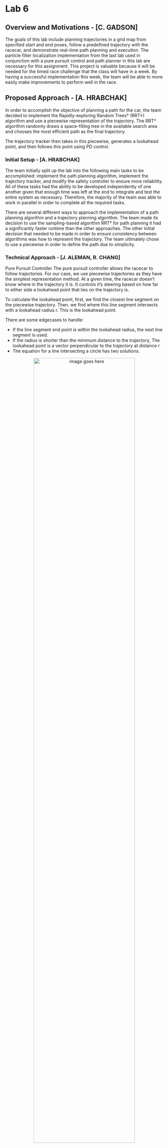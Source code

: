 Lab 6
=====

## Overview and Motivations - [C. GADSON]

The goals of this lab include planning trajectories in a grid map from specified start and end poses, follow a predefined trajectory with the racecar, and demonstrate real-time path planning and execution. The particle filter localization implementation from the last lab used in conjunction with a pure pursuit control and path planner in this lab are necessary for this assignment. This project is valuable because it will be needed for the timed race challenge that the class will have in a week. By having a successful implementation this week, the team will be able to more easily make improvements to perform well in the race.

## Proposed Approach - [A. HRABCHAK]

In order to accomplish the objective of planning a path for the car, the team decided to implement the Rapidly-exploring Random Trees* (RRT*)  algorithm and use a piecewise representation of the trajectory. The RRT* algorithm randomly draws a space-filling tree in the available search area and chooses the most efficient path as the final trajectory. 

The trajectory tracker then takes in this piecewise, generates a lookahead point, and then follows this point using PD control.  

### Initial Setup - [A. HRABCHAK]

The team initially split up the lab into the following main tasks to be accomplished: implement the path planning algorithm, implement the trajectory tracker, and modify the safety controller to ensure more reliability. All of these tasks had the ability to be developed independently of one another given that enough time was left at the end to integrate and test the entire system as necessary. Therefore, the majority of the team was able to work in parallel in order to complete all the required tasks. 

There are several different ways to approach the implementation of a path planning algorithm and a trajectory planning algorithm. The team made its decision to use the sampling-based algorithm RRT* for path planning it had a significantly faster runtime than the other approaches. The other initial decision that needed to be made in order to ensure consistency between algorithms was how to represent the trajectory. The team ultimately chose to use a piecewise in order to define the path due to simplicity.

### Technical Approach - [J. ALEMAN, R. CHANG]

Pure Pursuit Controller
The pure pursuit controller allows the racecar to follow trajectories. For our case, we use piecewise trajectories as they have the simplest representation method.
At a given time, the racecar doesn’t know where in the trajectory it is. It controls it’s steering based on how far to either side a lookahead point that lies on the trajectory is.

To calculate the lookahead point, first, we find the closest line segment on the piecewise trajectory. Then, we find where this line segment intersects with a lookahead radius r. This is the lookahead point.

There are some edgecases to handle:
* If the line segment end point is within the lookahead radius, the next line segment is used.
* If the radius is shorter than the minimum distance to the trajectory, The lookahead point is a vector perpendicular to the trajectory at distance r
* The equation for a line intersecting a circle has two solutions. 

<center>
<img src="assets/images/lab6/lookahead-diagram.jpg" alt="image goes here" style="width:80%;">

Figure 1: Lookahead diagram to calculate curvature
</center>

Once the lookahead point is found, we can calculate what is the curvature that would allow the racecar to hit that point when it turns its front wheels and set the steering command by that amount. [1]

Particle Filter Optimizations
Our particle filter from the previous lab, allowed us to estimate the position of the car reliably on hallways with lots of features but not so well on long hallways. We had to improve the localization node in order to use the pure pursuit controller propely.
We achieved this doing two things:
* Increased the noise on the motion model
* Squashed the sensor model a bit more
This allowed the particle filter to rely more on the motion model for the featureless hallways but it would still have trouble at certain points if plenty of new obstacles were found.

We turned to SLAM for this. Using google’s cartographer we generated a new map that included some of the new obstacles and features we can find today in the basement of building 32:

<center>
<img src="assets/images/lab6/basement_fixed.png" alt="image goes here" style="width:80%;">

Figure 2: Updated map to include new obstacles
</center>

Planning - RRT*
To find a trajectory from the robot’s current location (from the particle filter) to a goal point through the hallways, we used a path planning algorithm called RRT* (rapidly-exploring random tree). RRT* is a sampling-based algorithm that randomly builds a tree from the start point, avoiding obstacles, until the goal point is reached.

The basic idea of RRT* is as follows. Starting with just the start point in the tree as the root node, a point is randomly sampled in the entire map, and the nearest existing node in the tree is found. A new node is added to the tree at a fixed distance from that node, in the direction of the randomly sampled point, if the path is collision-free. This process is repeated until a node close to the goal is added, and then the path is found by tracing back the tree. This basic algorithm is known as RRT.

<center>
<img src="assets/images/lab6/basement_fixed.png" alt="image goes here" style="width:80%;">

Figure 3: ROS architecture for particle filter
</center>

RRT* expands upon this algorithm to optimize the path for length. Every time a new node is created, instead of connecting it to the nearest node, other nearby nodes are considered, and it is connected to the one that would create the lowest cost to reach that new node. In addition, the tree is “rewired” by once again considering nodes in a neighborhood around the new node. If going through the new node to the neighboring node is lower cost than the original cost of reaching the neighboring node, the neighboring node is disconnected from its original parent and the new node becomes its parent.

To check for obstacles between two points, we realized that similar functionality had already been implemented in rangelibc used in the last lab. We used rangelibc to raycast from one of the points towards the other point. If the raycast distance is less than the distance between the points, there is an obstacle.

To avoid paths going too close to the walls, we also applied morphological dilation to the map to expand the walls and force the path closer to the middle of the hallways.

### ROS Implementation - [R. CHANG]

<center>
<img src="assets/images/lab6/ROS-architecture.jpg" alt="image goes here" style="width:80%;">

Figure 4: RRT Diagram
</center>

The new code for this lab is contained in two ROS nodes, the path planner (/path_planner) and path follower (/pure_pursuit). Both are subscribed to the localization odometry topic from last lab’s particle filter node. The /path_planner node receives the robot location data, and waits for a clicked point message from rviz which specifies the goal point. It plans a trajectory as a polygon (list of points) and publishes it for /pure_pursuit. It uses the robot localization to make the robot follow the trajectory, and drives the car by publishing to the VESC.

## Experimental Evaluation - [H. NICHOLS]

Experimental evaluation was performed using an iterative testing process. The initial objective in our evaluation of the success of our pure pursuit algorithm was to have the car effectively use a lookahead point to follow a generated path. This process involved tuning parameters to reduce oscillation in following the trajectory. Our next success checkpoint was the effective implementation of the path planner. This testing process involved tuning of parameters and the search algorithms to ensure the planned trajectory is permissible. The remainder of the lab was dedicated to improving the particle filter from the past lab to optimize the car’s ability to locate itself in the map.

### Testing Procedure - [H. NICHOLS]

The evaluation procedure involved both iterative testing within the rviz simulator to initially test the workingness of the algorithm and on the physical racecar to tune the parameters further. 

The majority of the preliminary testing relied on the simulator. To test the pure pursuit algorithm, the only parameter that required tuning was the lookahead radius. This value was deemed optimized in the simulator once the car accurately followed an arbitrarily generated path, minimizing the average distance from the desired path.  The testing of the path planner algorithm also relied heavily on rviz. The evaluation of success of the RRT* algorithm was measured in three capacities: one being that the generated path stayed within the confines of the hallway, two that the vehicle started and ended at the selected points, and three being the time it took to generate the path. The preliminary experimental evaluations were performed in the simulator to reduce the chance for risk of collision on the racecar. 

After the lookahead distance for the pure pursuit and these two criteria for the path planner were met, the latter portion of the lab relied on visualization tools supplied by the racecar run in real time. In real time, the lookahead distance was sensitive to the speed of the car, so iterative testing was completed to find the optimal value for the parameter given a certain speed. This value was found through trial and error. In addition, there were issues with the map as the path planner would generate paths through obstacles that were in the tunnels but not in the simulated map. This information prompted us to overlay the original map supplied with a SLAM-generated map to get a more accurate map for the racecar to plan its trajectories in. With this new map, parameters were tuned in the particle filter so that the car could effectively plan and generate a path while identifying and avoiding real-life obstacles.


### Results - [M. PICCHINI]

The RRT* and pure pursuit algorithms generally worked well.  RRT* finds a path most of the time, but the time it takes does vary considerably.  However, this result is expected with the RRT* algorithm since it is non-deterministic and by chance, the algorithm can fail at finding a path, or also take a very long time at finding a path.  In the following table, we can see how long the algorithm took to find a trajectory based on the platform. The long tests go from one end of the basement to the other and the short tests just around a single corner, as seen in the picture below.

<center>
<img src="assets/images/lab6/table.png" alt="image goes here" style="width:80%;">

Figure 5: Different runtimes based on platform
</center>

<center>
<img src="assets/images/lab6/rrt.png" alt="image goes here" style="width:80%;">

Figure 6: Depiction of RRT in simulation
</center>

The long tests can vary by up to 30%, which is a significant amount variance.  

The pure pursuit results for following a generated path was very consistent.  The following plot shows the results of the pure pursuit algorithm following a path in the tunnels.

<center>
<iframe width="560" height="315" src="https://www.youtube.com/watch?v=1GuazayyhlU" frameborder="0" allow="autoplay; encrypted-media" allowfullscreen></iframe>

Video 1: Path Planning and Trajectory Tracking Demonstration
</center>

<left>
<p style="float: left; font-size: 9pt; text-align: center; width: 45%; margin-right: 1%;"><img src="assets/images/lab6/error.png" style="width: 100%">Figure 7</p>
</left>
<left>
<p style="float: right; font-size: 9pt; text-align: center; width: 45%; margin-left: 1%;"><img src="assets/images/lab6/trajectory-to-follow.png" style="width: 100%">Figure 8: Depiction of trajectory</p>
</left>

<br><br><br><br><br><br><br><br><br><br><br><br><br><br><br><br>

Overall, the pure pursuit algorithm has a very low average error over the whole path.  On straight lines, the algorithm does exceptionally well, converging quickly, and staying on the path consistently.  When the car approaches a turn that is too tight for its steering, it does struggle to minimize the overall loss that could otherwise be achieved by turning earlier or some other strategy.  However, for turns that the car is able to actually make, there is very little loss.  The error on tight turns should not necessarily be seen as the pure pursuit’s fault, but more so the path’s fault.  The ideal path should not tell the car to turn tighter than possible, as the car does have its physical limitations.


## Lessons Learned - [A. HRABCHAK]

In this lab, the team kept a much better pace then with previous labs. The tasks were divided early, and lab time was productive in collaboration and asking questions. One helpful ritual that proved its use once again in this lab was the sketching of the expected ROS architecture as a group before splitting apart. This not only helped team members understand the objectives of the lab, but it also helped show the eventual system integration as a whole. The team also made more use of the established trello board during this lab. The trello board proved to be useful for some team members while others did not seem to find it as useful and were less active in updating the status of their tasks. Moving forward, it is important that if the team is going to benefit from using a tool such as trello, all team members must commit equally to ensure that the board is always accurate. 

### Technical Conclusions - [M. PICCHINI]

The concepts of path planning and trajectory tracking were pretty straight forward.  There were hardly any major conflicts when implementing the pure pursuit and RRT* algorithms.  When testing on the simulator, with the exception of typical small bug fixes, the code ran as expected and very smoothly.  The RRT* algorithm was able to generate a decent path in the tunnels, and the pure pursuit algorithm was able to follow this path.

While everything went smoothly on the theoretical side, problems started to arise when testing in a real environment.  The main problem arose when testing our pure pursuit algorithm in the real environment .  The pure pursuit algorithm relies on the particle filter outputting a correct pose of the car.  However, the particle filter was having problems localizing in certain parts of the basement where new objects that lined the walls that were not accounted for in the standard map we used.  In order to solve this problem, we attempted to recreate the entire map with SLAM.  Unfortunately, we could not get the map to converge completely, so we then attempted to modify the standard map with photoshop to account for the new objects. To accomplish this modification, we used the lidar scanned data of the new basement obstacles and superimposed them with the standard map.  However, this also proved to be unsuccessful, as the objects were very complex and difficult to model accurately. We then tried tuning our particle filter, introducing more noise and relying more on the motion model, but again, we could not conquer the altered hallway.  While debugging, we also found that the suspension of the car was affecting the lidar scan, angling the scan down more than it should have and reading the floor at certain angles.  To fix this, we physically adjusted the suspension.  

Ultimately, we were not able to maneuver this modified hallway very well.  However, in the process, the particle filter became more robust in other areas of the tunnels.  Also, in the areas that the particle filter was able to output the correct results, the pure pursuit was able to correctly follow the planned path.

This lab taught us that simulations are very helpful in quickly testing and developing, the ideal environment may not carry very well over to the real environment.  While it is important to have an implementation working in an ideal environment, it is just as important to test in real life and have a system robust to the real environment.  However, through all of these problems, the team learned how to follow and generate a path given start and end points and a map of the known surroundings, ultimately adding another crucial aspect to the ability of the autonomous car.

### CI Conclusions

1. Hailey - Our collaboration and communication in this week’s lab was better than last week’s. We spent close to an entire lab period walking through the ROS architecture of how all the nodes and topics piece together. This helped us explicitly define how each working element of this lab fits in with another piece. In addition, our communication via our slack group was much better this week as everyone was very present in communicating their status whether it was their availability to meet up or their progressions on technical aspects. This week we did a great job of completing our technical deliverables but in the future, I think it would be beneficial for our group to progressively work on the lab report and presentation throughout the week instead of saving it until the very end.

2. Michael - Compared to last lab where scheduling and responsiveness was almost non-existent due to spring break, this lab our communication and collaboration was very efficient.  Every group member was very responsive and contributive.  This resulted in assigning and completing parts of our lab relatively early.  The efficiency also allowed for more group members to understand more aspects of the lab and result in more contribution to making our path follower work better.  The work was better spread out over the group as well, with less of a rush on trying to finish the technical aspects.  We were also able to start the presentation earlier, but not as early as we would have liked.  This late start to the lab report can be addressed in the future by knowing when the results of our technical aspects is enough and we should move on to documentation. 

3. Raphael - This lab was completely much more smoothly than last lab, due to not having spring break or sick team members. Everyone was much more available so we spent a lot more time working together in person, which made communicating and dividing tasks easier. Everyone was able to work on a relatively independent part of the lab. However, since there were only two main parts of the lab (planning and following), this meant that only two team members worked significantly on the “new” parts, which may have been a problem for team learning. The increased efficiency allowed us to still get the lab working on time despite being more technically challenging. Despite this, we still pushed the lab report and presentation to the last two days, which is still not desirable.

## Future Work - [C. GADSON]

While we got the core functionality of the lab working there are several aspects to optimize on:
* Pure Pursuit algorithm currently uses a fixed speed. We would like to make it adapt the speed of the car and the lookahead radius based on the path curvature. This will help us for the race.
* Our particle filter still gets the car lost in certain cases. We need to squash the sensor model more so we can rely on the motion model to get it through hallways without running into particle depletion issues.
* RRT* algorithm takes too long. We will profile it to understand where it’s taking time and make it run faster.

References
[1] https://www.ri.cmu.edu/pub_files/pub3/coulter_r_craig_1992_1/coulter_r_craig_1992_1.pdf

